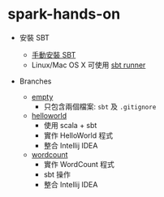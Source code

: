 # spark-hands-on

* 安裝 SBT
  * [手動安裝 SBT](http://www.scala-sbt.org/0.13/docs/Manual-Installation.html)
  * Linux/Mac OS X 可使用 [sbt runner](https://github.com/paulp/sbt-extras)

* Branches
  * [empty](https://github.com/spark-hsinchu/spark-hands-on/tree/empty)
     * 只包含兩個檔案: `sbt` 及 `.gitignore`
  * [helloworld](https://github.com/spark-hsinchu/spark-hands-on/tree/helloworld)
     * 使用 scala + sbt
     * 實作 HelloWorld 程式
     * 整合 Intellij IDEA
  * [wordcount](https://github.com/spark-hsinchu/spark-hands-on/tree/wordcount)
     * 實作 WordCount 程式
     * sbt 操作
     * 整合 Intellij IDEA     
     